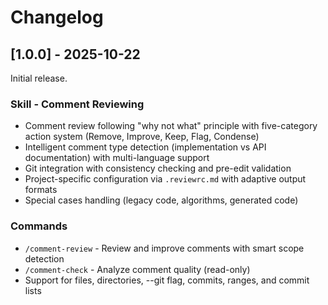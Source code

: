 # Changelog

## [1.0.0] - 2025-10-22

Initial release.

### Skill - Comment Reviewing
- Comment review following "why not what" principle with five-category action system (Remove, Improve, Keep, Flag, Condense)
- Intelligent comment type detection (implementation vs API documentation) with multi-language support
- Git integration with consistency checking and pre-edit validation
- Project-specific configuration via `.reviewrc.md` with adaptive output formats
- Special cases handling (legacy code, algorithms, generated code)

### Commands
- `/comment-review` - Review and improve comments with smart scope detection
- `/comment-check` - Analyze comment quality (read-only)
- Support for files, directories, --git flag, commits, ranges, and commit lists
